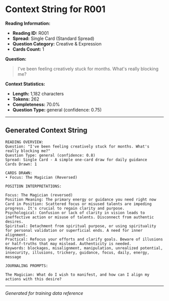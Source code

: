 # Context String for R001

**Reading Information:**
- **Reading ID:** R001
- **Spread:** Single Card (Standard Spread)
- **Question Category:** Creative & Expression
- **Cards Count:** 1

**Question:**
> I've been feeling creatively stuck for months. What's really blocking me?

**Context Statistics:**
- **Length:** 1,182 characters
- **Tokens:** 262
- **Completeness:** 70.0%
- **Question Type:** general (confidence: 0.75)

---

## Generated Context String

```
READING OVERVIEW:
Question: "I've been feeling creatively stuck for months. What's really blocking me?"
Question Type: general (confidence: 0.8)
Spread: Single Card - A simple one-card draw for daily guidance
Cards Drawn: 1

CARDS DRAWN:
• Focus: The Magician (Reversed)

POSITION INTERPRETATIONS:

Focus: The Magician (reversed)
Position Meaning: The primary energy or guidance you need right now
Card in Position: Scattered focus or misused talents are impeding progress. It's crucial to regain clarity and purpose.
Psychological: Confusion or lack of clarity in vision leads to ineffective action or misuse of talents. Disconnect from authentic desires.
Spiritual: Detachment from spiritual purpose, or using spirituality for personal validation or superficial ends. A need for inner alignment.
Practical: Refocus your efforts and clarify goals. Beware of illusions or half-truths that may mislead. Authenticity is needed.
Keywords: blockages, misalignment, manipulation, unrealized potential, insecurity, illusions, trickery, guidance, focus, daily, energy, message

JOURNALING PROMPTS:

The Magician: What do I wish to manifest, and how can I align my actions with this desire?
```

---

*Generated for training data reference*

